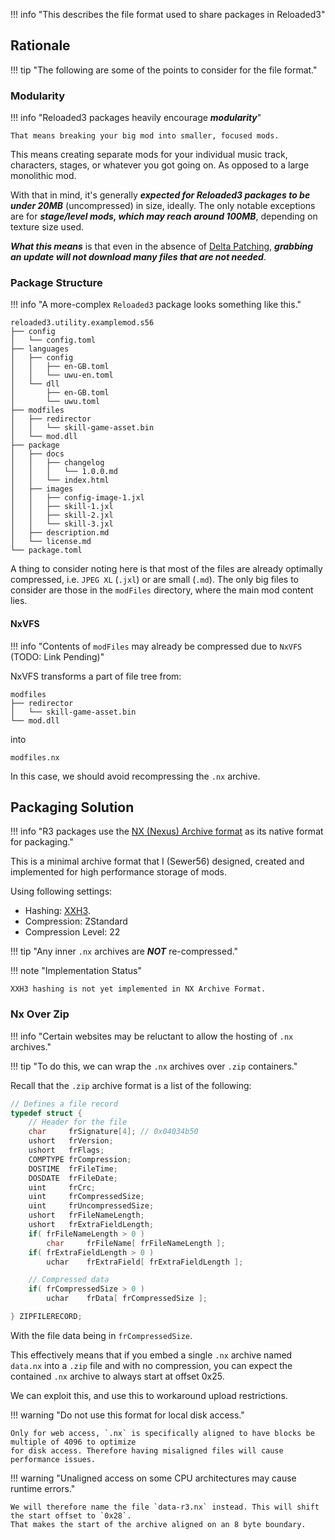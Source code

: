 !!! info "This describes the file format used to share packages in Reloaded3"

## Rationale

!!! tip "The following are some of the points to consider for the file format."

### Modularity

!!! info "Reloaded3 packages heavily encourage ***modularity***"

    That means breaking your big mod into smaller, focused mods.

This means creating separate mods for your individual music track, characters, stages,
or whatever you got going on. As opposed to a large monolithic mod.

With that in mind, it's generally ***expected for Reloaded3 packages to be under 20MB*** (uncompressed)
in size, ideally. The only notable exceptions are for ***stage/level mods, which may reach around 100MB***,
depending on texture size used.

***What this means*** is that even in the absence of [Delta Patching][delta-patching], ***grabbing an
update will not download many files that are not needed***.

### Package Structure

!!! info "A more-complex `Reloaded3` package looks something like this."

```
reloaded3.utility.examplemod.s56
├── config
│   └── config.toml
├── languages
│   ├── config
│   │   ├── en-GB.toml
│   │   └── uwu-en.toml
│   └── dll
│       ├── en-GB.toml
│       └── uwu.toml
├── modfiles
│   ├── redirector
│   │   └── skill-game-asset.bin
│   └── mod.dll
├── package
│   ├── docs
│   │   ├── changelog
│   │   │   └── 1.0.0.md
│   │   └── index.html
│   ├── images
│   │   ├── config-image-1.jxl
│   │   ├── skill-1.jxl
│   │   ├── skill-2.jxl
│   │   └── skill-3.jxl
│   ├── description.md
│   └── license.md
└── package.toml
```

A thing to consider noting here is that most of the files are already optimally compressed, i.e.
`JPEG XL` (`.jxl`) or are small (`.md`). The only big files to consider are those in the `modFiles`
directory, where the main mod content lies.

#### NxVFS

!!! info "Contents of `modFiles` may already be compressed due to `NxVFS` (TODO: Link Pending)"

NxVFS transforms a part of file tree from:

```
modfiles
├── redirector
│   └── skill-game-asset.bin
└── mod.dll
```

into

```
modfiles.nx
```

In this case, we should avoid recompressing the `.nx` archive.

## Packaging Solution

!!! info "R3 packages use the [NX (Nexus) Archive format][nx-format] as its native format for packaging."

This is a minimal archive format that I (Sewer56) designed, created and implemented for high performance
storage of mods.

Using following settings:

- Hashing: [XXH3].
- Compression: ZStandard
- Compression Level: 22

!!! tip "Any inner `.nx` archives are ***NOT*** re-compressed."

!!! note "Implementation Status"

    XXH3 hashing is not yet implemented in NX Archive Format.

### Nx Over Zip

!!! info "Certain websites may be reluctant to allow the hosting of `.nx` archives."

!!! tip "To do this, we can wrap the `.nx` archives over `.zip` containers."

Recall that the `.zip` archive format is a list of the following:

```c
// Defines a file record
typedef struct {
    // Header for the file
    char     frSignature[4]; // 0x04034b50
    ushort   frVersion;
    ushort   frFlags;
    COMPTYPE frCompression;
    DOSTIME  frFileTime;
    DOSDATE  frFileDate;
    uint     frCrc;
    uint     frCompressedSize;
    uint     frUncompressedSize;
    ushort   frFileNameLength;
    ushort   frExtraFieldLength;
    if( frFileNameLength > 0 )
        char     frFileName[ frFileNameLength ];
    if( frExtraFieldLength > 0 )
        uchar    frExtraField[ frExtraFieldLength ];

    // Compressed data
    if( frCompressedSize > 0 )
        uchar    frData[ frCompressedSize ];

} ZIPFILERECORD;
```

With the file data being in `frCompressedSize`.

This effectively means that if you embed a single `.nx` archive named `data.nx` into a `.zip` file
and with no compression, you can expect the contained `.nx` archive to always start at offset 0x25.

We can exploit this, and use this to workaround upload restrictions.

!!! warning "Do not use this format for local disk access."

    Only for web access, `.nx` is specifically aligned to have blocks be multiple of 4096 to optimize
    for disk access. Therefore having misaligned files will cause performance issues.

!!! warning "Unaligned access on some CPU architectures may cause runtime errors."

    We will therefore name the file `data-r3.nx` instead. This will shift the start offset to `0x28`.
    That makes the start of the archive aligned on an 8 byte boundary.

[nx-format]: https://nexus-mods.github.io/NexusMods.Archives.Nx/
[XXH3]: https://github.com/Cyan4973/xxHash
[delta-patching]: ./Delta-Patching.md